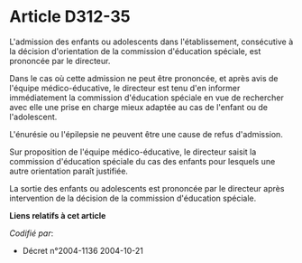 # Article D312-35

L'admission des enfants ou adolescents dans l'établissement, consécutive à la décision d'orientation de la commission
d'éducation spéciale, est prononcée par le directeur.

Dans le cas où cette admission ne peut être prononcée, et après avis de l'équipe médico-éducative, le directeur est tenu d'en
informer immédiatement la commission d'éducation spéciale en vue de rechercher avec elle une prise en charge mieux adaptée au
cas de l'enfant ou de l'adolescent.

L'énurésie ou l'épilepsie ne peuvent être une cause de refus d'admission.

Sur proposition de l'équipe médico-éducative, le directeur saisit la commission d'éducation spéciale du cas des enfants pour
lesquels une autre orientation paraît justifiée.

La sortie des enfants ou adolescents est prononcée par le directeur après intervention de la décision de la commission
d'éducation spéciale.

**Liens relatifs à cet article**

_Codifié par_:

  - Décret n°2004-1136 2004-10-21
